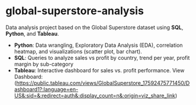 # global-superstore-analysis

Data analysis project based on the Global Superstore dataset using **SQL**, **Python**, and **Tableau**.

- **Python**: Data wrangling, Exploratory Data Analysis (EDA), correlation heatmap, and visualizations (scatter plot, bar chart). 
- **SQL**: Queries to analyze sales vs profit by country, trend per year, profit margin by sub-category  
- **Tableau**: Interactive dashboard for sales vs. profit performance. View Dashboard: (https://public.tableau.com/views/GlobalSuperstore_17592475771450/Dashboard1?:language=en-US&:sid=&:redirect=auth&:display_count=n&:origin=viz_share_link)
